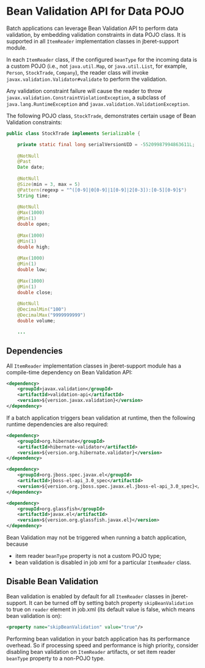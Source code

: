 # Bean Validation API for Data POJO
Batch applications can leverage Bean Validation API to perform data validation, by embedding validation constraints in data POJO class. It is supported in all `ItemReader` implementation classes in jberet-support module.

In each `ItemReader` class, if the configured `beanType` for the incoming data is a custom POJO (i.e., not `java.util.Map`, or `java.util.List`, for example, `Person`, `StockTrade`, `Company`), the reader class will invoke `javax.validation.Validator#validate` to perform the validation.

Any validation constraint failure will cause the reader to throw `javax.validation.ConstraintViolationException`, a subclass of `java.lang.RuntimeException` and `javax.validation.ValidationException`.

The following POJO class, `StockTrade`, demonstrates certain usage of Bean Validation constraints:
```java
public class StockTrade implements Serializable {

    private static final long serialVersionUID = -55209987994863611L;
    
    @NotNull
    @Past
    Date date;
    
    @NotNull
    @Size(min = 3, max = 5)
    @Pattern(regexp = "^([0-9]|0[0-9]|1[0-9]|2[0-3]):[0-5][0-9]$")
    String time;
    
    @NotNull
    @Max(1000)
    @Min(1)
    double open;
    
    @Max(1000)
    @Min(1)
    double high;
    
    @Max(1000)
    @Min(1)
    double low;
    
    @Max(1000)
    @Min(1)
    double close;
    
    @NotNull
    @DecimalMin("100")
    @DecimalMax("9999999999")
    double volume;

    ...
```

## Dependencies
All `ItemReader` implementation classes in jberet-support module has a compile-time dependency on Bean Validation API:
```xml
<dependency>
    <groupId>javax.validation</groupId>
    <artifactId>validation-api</artifactId>
    <version>${version.javax.validation}</version>
</dependency>
```

If a batch application triggers bean validation at runtime, then the following runtime dependencies are also required:
```xml
<dependency>
    <groupId>org.hibernate</groupId>
    <artifactId>hibernate-validator</artifactId>
    <version>${version.org.hibernate.validator}</version>
</dependency>

<dependency>
    <groupId>org.jboss.spec.javax.el</groupId>
    <artifactId>jboss-el-api_3.0_spec</artifactId>
    <version>${version.org.jboss.spec.javax.el.jboss-el-api_3.0_spec}</version>
</dependency>

<dependency>
    <groupId>org.glassfish</groupId>
    <artifactId>javax.el</artifactId>
    <version>${version.org.glassfish.javax.el}</version>
</dependency>
```
Bean Validation may not be triggered when running a batch application, because
* item reader `beanType` property is not a custom POJO type; 
* bean validation is disabled in job xml for a particular `ItemReader` class.
 
## Disable Bean Validation
Bean validation is enabled by default for all `ItemReader` classes in jberet-support. It can be turned off by setting batch property `skipBeanValidation` to true on `reader` element in job.xml (its default value is false, which means bean validation is on):
```xml
<property name="skipBeanValidation" value="true"/>
```

Performing bean validation in your batch application has its performance overhead. So if processing speed and performance is high priority, consider disabling bean validation on `ItemReader` artifacts, or set item reader `beanType` property to a non-POJO type.

